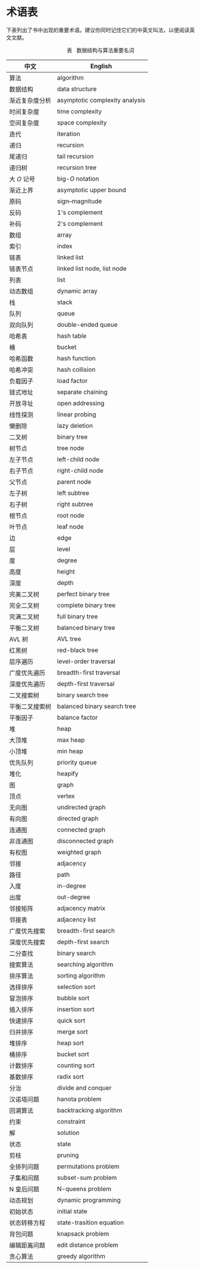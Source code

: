 # 术语表

下表列出了书中出现的重要术语。建议你同时记住它们的中英文叫法，以便阅读英文文献。

<p align="center"> 表 <id> &nbsp; 数据结构与算法重要名词 </p>

| 中文           | English                        |
| -------------- | ------------------------------ |
| 算法           | algorithm                      |
| 数据结构       | data structure                 |
| 渐近复杂度分析 | asymptotic complexity analysis |
| 时间复杂度     | time complexity                |
| 空间复杂度     | space complexity               |
| 迭代           | iteration                      |
| 递归           | recursion                      |
| 尾递归         | tail recursion                 |
| 递归树         | recursion tree                 |
| 大 $O$ 记号    | big-$O$ notation               |
| 渐近上界       | asymptotic upper bound         |
| 原码           | sign–magnitude                 |
| 反码           | 1's complement                 |
| 补码           | 2's complement                 |
| 数组           | array                          |
| 索引           | index                          |
| 链表           | linked list                    |
| 链表节点       | linked list node, list node    |
| 列表           | list                           |
| 动态数组       | dynamic array                  |
| 栈             | stack                          |
| 队列           | queue                          |
| 双向队列       | double-ended queue             |
| 哈希表         | hash table                     |
| 桶             | bucket                         |
| 哈希函数       | hash function                  |
| 哈希冲突       | hash collision                 |
| 负载因子       | load factor                    |
| 链式地址       | separate chaining              |
| 开放寻址       | open addressing                |
| 线性探测       | linear probing                 |
| 懒删除         | lazy deletion                  |
| 二叉树         | binary tree                    |
| 树节点         | tree node                      |
| 左子节点       | left-child node                |
| 右子节点       | right-child node               |
| 父节点         | parent node                    |
| 左子树         | left subtree                   |
| 右子树         | right subtree                  |
| 根节点         | root node                      |
| 叶节点         | leaf node                      |
| 边             | edge                           |
| 层             | level                          |
| 度             | degree                         |
| 高度           | height                         |
| 深度           | depth                          |
| 完美二叉树     | perfect binary tree            |
| 完全二叉树     | complete binary tree           |
| 完满二叉树     | full binary tree               |
| 平衡二叉树     | balanced binary tree           |
| AVL 树         | AVL tree                       |
| 红黑树         | red-black tree                 |
| 层序遍历       | level-order traversal          |
| 广度优先遍历   | breadth-first traversal        |
| 深度优先遍历   | depth-first traversal          |
| 二叉搜索树     | binary search tree             |
| 平衡二叉搜索树 | balanced binary search tree    |
| 平衡因子       | balance factor                 |
| 堆             | heap                           |
| 大顶堆         | max heap                       |
| 小顶堆         | min heap                       |
| 优先队列       | priority queue                 |
| 堆化           | heapify                        |
| 图             | graph                          |
| 顶点           | vertex                         |
| 无向图         | undirected graph               |
| 有向图         | directed graph                 |
| 连通图         | connected graph                |
| 非连通图       | disconnected graph             |
| 有权图         | weighted graph                 |
| 邻接           | adjacency                      |
| 路径           | path                           |
| 入度           | in-degree                      |
| 出度           | out-degree                     |
| 邻接矩阵       | adjacency matrix               |
| 邻接表         | adjacency list                 |
| 广度优先搜索   | breadth-first search           |
| 深度优先搜索   | depth-first search             |
| 二分查找       | binary search                  |
| 搜索算法       | searching algorithm            |
| 排序算法       | sorting algorithm              |
| 选择排序       | selection sort                 |
| 冒泡排序       | bubble sort                    |
| 插入排序       | insertion sort                 |
| 快速排序       | quick sort                     |
| 归并排序       | merge sort                     |
| 堆排序         | heap sort                      |
| 桶排序         | bucket sort                    |
| 计数排序       | counting sort                  |
| 基数排序       | radix sort                     |
| 分治           | divide and conquer             |
| 汉诺塔问题     | hanota problem                 |
| 回溯算法       | backtracking algorithm         |
| 约束           | constraint                     |
| 解             | solution                       |
| 状态           | state                          |
| 剪枝           | pruning                        |
| 全排列问题     | permutations problem           |
| 子集和问题     | subset-sum problem             |
| N 皇后问题     | N-queens problem               |
| 动态规划       | dynamic programming            |
| 初始状态       | initial state                  |
| 状态转移方程   | state-trasition equation       |
| 背包问题       | knapsack problem               |
| 编辑距离问题   | edit distance problem          |
| 贪心算法       | greedy algorithm               |
